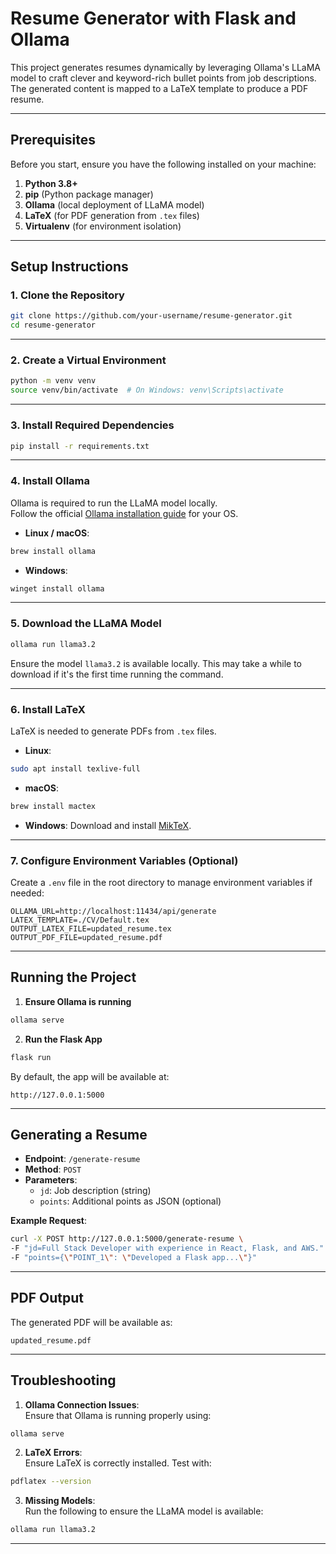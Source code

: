 # Resume Generator with Flask and Ollama

This project generates resumes dynamically by leveraging Ollama's LLaMA model to craft clever and keyword-rich bullet points from job descriptions. The generated content is mapped to a LaTeX template to produce a PDF resume.

---

## Prerequisites

Before you start, ensure you have the following installed on your machine:

1. **Python 3.8+**
2. **pip** (Python package manager)
3. **Ollama** (local deployment of LLaMA model)
4. **LaTeX** (for PDF generation from `.tex` files)
5. **Virtualenv** (for environment isolation)

---

## Setup Instructions

### 1. Clone the Repository

```bash
git clone https://github.com/your-username/resume-generator.git
cd resume-generator
```

---

### 2. Create a Virtual Environment

```bash
python -m venv venv
source venv/bin/activate  # On Windows: venv\Scripts\activate
```

---

### 3. Install Required Dependencies

```bash
pip install -r requirements.txt
```

---

### 4. Install Ollama

Ollama is required to run the LLaMA model locally.  
Follow the official [Ollama installation guide](https://ollama.com/docs/installation) for your OS.

- **Linux / macOS**:

```bash
brew install ollama
```

- **Windows**:

```bash
winget install ollama
```

---

### 5. Download the LLaMA Model

```bash
ollama run llama3.2
```

Ensure the model `llama3.2` is available locally. This may take a while to download if it's the first time running the command.

---

### 6. Install LaTeX

LaTeX is needed to generate PDFs from `.tex` files.

- **Linux**:

```bash
sudo apt install texlive-full
```

- **macOS**:

```bash
brew install mactex
```

- **Windows**:
  Download and install [MikTeX](https://miktex.org/download).

---

### 7. Configure Environment Variables (Optional)

Create a `.env` file in the root directory to manage environment variables if needed:

```
OLLAMA_URL=http://localhost:11434/api/generate
LATEX_TEMPLATE=./CV/Default.tex
OUTPUT_LATEX_FILE=updated_resume.tex
OUTPUT_PDF_FILE=updated_resume.pdf
```

---

## Running the Project

1. **Ensure Ollama is running**

```bash
ollama serve
```

2. **Run the Flask App**

```bash
flask run
```

By default, the app will be available at:

```
http://127.0.0.1:5000
```

---

## Generating a Resume

- **Endpoint**: `/generate-resume`
- **Method**: `POST`
- **Parameters**:
  - `jd`: Job description (string)
  - `points`: Additional points as JSON (optional)

**Example Request**:

```bash
curl -X POST http://127.0.0.1:5000/generate-resume \
-F "jd=Full Stack Developer with experience in React, Flask, and AWS." \
-F "points={\"POINT_1\": \"Developed a Flask app...\"}"
```

---

## PDF Output

The generated PDF will be available as:

```
updated_resume.pdf
```

---

## Troubleshooting

1. **Ollama Connection Issues**:  
   Ensure that Ollama is running properly using:

```bash
ollama serve
```

2. **LaTeX Errors**:  
   Ensure LaTeX is correctly installed. Test with:

```bash
pdflatex --version
```

3. **Missing Models**:  
   Run the following to ensure the LLaMA model is available:

```bash
ollama run llama3.2
```

---

